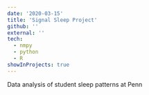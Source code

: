 ```yaml
---
date: '2020-03-15'
title: 'Signal Sleep Project'
github: ''
external: ''
tech:
  - nmpy
  - python
  - R
showInProjects: true
---
```


Data analysis of student sleep patterns at Penn
